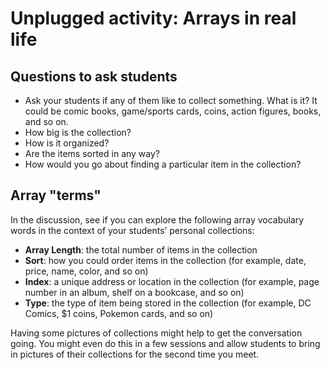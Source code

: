 # Unplugged activity: Arrays in real life

## Questions to ask students

* Ask your students if any of them like to collect something. What is it? It could be comic books, game/sports cards, coins, action figures, books, and so on.
* How big is the collection? 
* How is it organized? 
* Are the items sorted in any way? 
* How would you go about finding a particular item in the collection?

## Array "terms"

In the discussion, see if you can explore the following array vocabulary words in the context of your students’ personal collections:

* **Array Length**: the total number of items in the collection
* **Sort**: how you could order items in the collection (for example, date, price, name, color, and so on)
* **Index**: a unique address or location in the collection (for example, page number in an album, shelf on a bookcase, and so on)
* **Type**: the type of item being stored in the collection (for example, DC Comics, $1 coins, Pokemon cards, and so on)

Having some pictures of collections might help to get the conversation going. You might even do this in a few sessions and allow students to bring in pictures of their collections for the second time you meet.